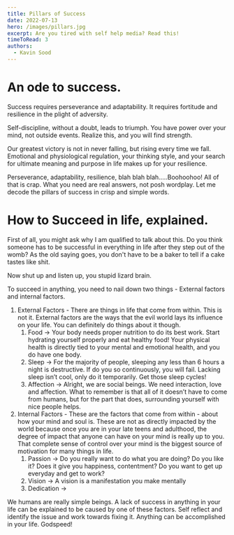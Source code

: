 ```yaml
---
title: Pillars of Success
date: 2022-07-13
hero: /images/pillars.jpg
excerpt: Are you tired with self help media? Read this!
timeToRead: 3
authors:
  - Kavin Sood
---
```


# An ode to success.

Success requires perseverance and adaptability. It requires fortitude and resilience in the plight of adversity.

Self-discipline, without a doubt, leads to triumph. You have power over your mind, not outside events. Realize this, and you will find strength.

Our greatest victory is not in never falling, but rising every time we fall. Emotional and physiological regulation, your thinking style, and your search for
ultimate meaning and purpose in life makes up for your resilience.

Perseverance, adaptability, resilience, blah blah blah.....Boohoohoo! All of that is crap. What you need are real answers, not posh wordplay. Let me decode the pillars of success in crisp and simple words.

# How to Succeed in life, explained.

First of all, you might ask why I am qualified to talk about this. Do you think someone has to be successful in everything in life after they step out of the womb? As the old saying goes, you don't have to be a baker to tell if a cake tastes like shit.

Now shut up and listen up, you stupid lizard brain.

To succeed in anything, you need to nail down two things - External factors and internal factors.

1. External Factors - There are things in life that come from within. This is not it. External factors are the ways that the evil world lays its influence on your life. You can definitely do things about it though.
    1. Food → Your body needs proper nutrition to do its best work. Start hydrating yourself properly and eat healthy food! Your physical health is directly tied to your mental and emotional health, and you do have one body.
    2. Sleep → For the majority of people, sleeping any less than 6 hours a night is destructive. If do you so continuously, you will fail. Lacking sleep isn’t cool, only do it temporarily. Get those sleep cycles!
    3. Affection → Alright, we are social beings. We need interaction, love and affection. What to remember is that all of it doesn’t have to come from humans, but for the part that does, surrounding yourself with nice people helps.
2. Internal Factors - These are the factors that come from within - about how your mind and soul is. These are not as directly impacted by the world because once you are in your late teens and adulthood, the degree of impact that anyone can have on your mind is really up to you. That complete sense of control over your mind is the biggest source of motivation for many things in life.
    1. Passion → Do you really want to do what you are doing? Do you like it? Does it give you happiness, contentment? Do you want to get up everyday and get to work?
    2. Vision → A vision is a manifestation you make mentally
    3. Dedication → 

We humans are really simple beings. A lack of success in anything in your life can be explained to be caused by one of these factors. Self reflect and identify the issue and work towards fixing it. Anything can be accomplished in your life. Godspeed!